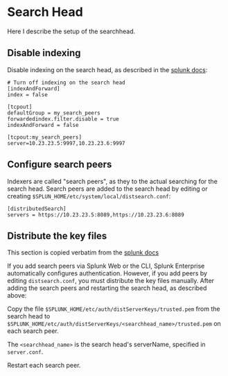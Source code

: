 # Search Head

Here I describe the setup of the searchhead.

## Disable indexing

Disable indexing on the search head, as described in the [splunk docs](http://docs.splunk.com/Documentation/Splunk/7.0.2/DistSearch/Forwardsearchheaddata):
```
# Turn off indexing on the search head
[indexAndForward]
index = false
 
[tcpout]
defaultGroup = my_search_peers 
forwardedindex.filter.disable = true  
indexAndForward = false 
 
[tcpout:my_search_peers]
server=10.23.23.5:9997,10.23.23.6:9997
```

## Configure search peers
Indexers are called "search peers", as they to the actual searching for the search head. 
Search peers are added to the search head by editing or creating 
`$SPLUN_HOME/etc/system/local/distsearch.conf`:
```
[distributedSearch]
servers = https://10.23.23.5:8089,https://10.23.23.6:8089
```

## Distribute the key files
This section is copied verbatim from the [splunk docs](http://docs.splunk.com/Documentation/Splunk/7.0.2/DistSearch/Configuredistributedsearch)

If you add search peers via Splunk Web or the CLI, Splunk Enterprise automatically configures authentication. However, if you add peers by editing `distsearch.conf`, you must distribute the key files manually. After adding the search peers and restarting the search head, as described above:

Copy the file `$SPLUNK_HOME/etc/auth/distServerKeys/trusted.pem` from the search head to `$SPLUNK_HOME/etc/auth/distServerKeys/<searchhead_name>/trusted.pem` on each search peer.

The `<searchhead_name>` is the search head's serverName, specified in `server.conf`.

Restart each search peer. 

